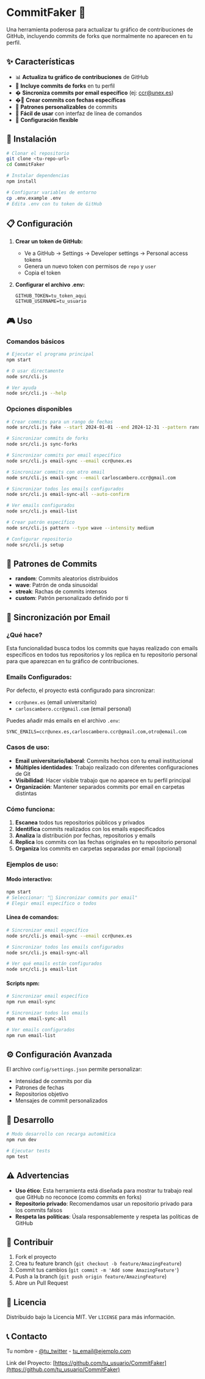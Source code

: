 # CommitFaker 🎯

Una herramienta poderosa para actualizar tu gráfico de contribuciones de GitHub, incluyendo commits de forks que normalmente no aparecen en tu perfil.

## ✨ Características

- 📊 **Actualiza tu gráfico de contribuciones** de GitHub
- 🔄 **Incluye commits de forks** en tu perfil
- � **Sincroniza commits por email específico** (ej: ccr@unex.es)
- �📅 **Crear commits con fechas específicas**
- 🎨 **Patrones personalizables** de commits
- 🚀 **Fácil de usar** con interfaz de línea de comandos
- 🔧 **Configuración flexible**

## 🚀 Instalación

```bash
# Clonar el repositorio
git clone <tu-repo-url>
cd CommitFaker

# Instalar dependencias
npm install

# Configurar variables de entorno
cp .env.example .env
# Edita .env con tu token de GitHub
```

## 📋 Configuración

1. **Crear un token de GitHub:**
   - Ve a GitHub → Settings → Developer settings → Personal access tokens
   - Genera un nuevo token con permisos de `repo` y `user`
   - Copia el token

2. **Configurar el archivo .env:**
   ```env
   GITHUB_TOKEN=tu_token_aqui
   GITHUB_USERNAME=tu_usuario
   ```

## 🎮 Uso

### Comandos básicos

```bash
# Ejecutar el programa principal
npm start

# O usar directamente
node src/cli.js

# Ver ayuda
node src/cli.js --help
```

### Opciones disponibles

```bash
# Crear commits para un rango de fechas
node src/cli.js fake --start 2024-01-01 --end 2024-12-31 --pattern random

# Sincronizar commits de forks
node src/cli.js sync-forks

# Sincronizar commits por email específico
node src/cli.js email-sync --email ccr@unex.es

# Sincronizar commits con otro email
node src/cli.js email-sync --email carloscambero.ccr@gmail.com

# Sincronizar todos los emails configurados
node src/cli.js email-sync-all --auto-confirm

# Ver emails configurados
node src/cli.js email-list

# Crear patrón específico
node src/cli.js pattern --type wave --intensity medium

# Configurar repositorio
node src/cli.js setup
```

## 🎨 Patrones de Commits

- **random**: Commits aleatorios distribuidos
- **wave**: Patrón de onda sinusoidal
- **streak**: Rachas de commits intensos
- **custom**: Patrón personalizado definido por ti

## 📧 Sincronización por Email

### ¿Qué hace?
Esta funcionalidad busca todos los commits que hayas realizado con emails específicos en todos tus repositorios y los replica en tu repositorio personal para que aparezcan en tu gráfico de contribuciones.

### Emails Configurados:
Por defecto, el proyecto está configurado para sincronizar:
- `ccr@unex.es` (email universitario)
- `carloscambero.ccr@gmail.com` (email personal)

Puedes añadir más emails en el archivo `.env`:
```env
SYNC_EMAILS=ccr@unex.es,carloscambero.ccr@gmail.com,otro@email.com
```

### Casos de uso:
- **Email universitario/laboral**: Commits hechos con tu email institucional
- **Múltiples identidades**: Trabajo realizado con diferentes configuraciones de Git
- **Visibilidad**: Hacer visible trabajo que no aparece en tu perfil principal
- **Organización**: Mantener separados commits por email en carpetas distintas

### Cómo funciona:
1. **Escanea** todos tus repositorios públicos y privados
2. **Identifica** commits realizados con los emails especificados
3. **Analiza** la distribución por fechas, repositorios y emails
4. **Replica** los commits con las fechas originales en tu repositorio personal
5. **Organiza** los commits en carpetas separadas por email (opcional)

### Ejemplos de uso:

#### Modo interactivo:
```bash
npm start
# Seleccionar: "📧 Sincronizar commits por email"
# Elegir email específico o todos
```

#### Línea de comandos:
```bash
# Sincronizar email específico
node src/cli.js email-sync --email ccr@unex.es

# Sincronizar todos los emails configurados
node src/cli.js email-sync-all

# Ver qué emails están configurados
node src/cli.js email-list
```

#### Scripts npm:
```bash
# Sincronizar email específico
npm run email-sync

# Sincronizar todos los emails
npm run email-sync-all

# Ver emails configurados
npm run email-list
```

## ⚙️ Configuración Avanzada

El archivo `config/settings.json` permite personalizar:

- Intensidad de commits por día
- Patrones de fechas
- Repositorios objetivo
- Mensajes de commit personalizados

## 🔧 Desarrollo

```bash
# Modo desarrollo con recarga automática
npm run dev

# Ejecutar tests
npm test
```

## ⚠️ Advertencias

- **Uso ético**: Esta herramienta está diseñada para mostrar tu trabajo real que GitHub no reconoce (como commits en forks)
- **Repositorio privado**: Recomendamos usar un repositorio privado para los commits falsos
- **Respeta las políticas**: Úsala responsablemente y respeta las políticas de GitHub

## 🤝 Contribuir

1. Fork el proyecto
2. Crea tu feature branch (`git checkout -b feature/AmazingFeature`)
3. Commit tus cambios (`git commit -m 'Add some AmazingFeature'`)
4. Push a la branch (`git push origin feature/AmazingFeature`)
5. Abre un Pull Request

## 📄 Licencia

Distribuido bajo la Licencia MIT. Ver `LICENSE` para más información.

## 📞 Contacto

Tu nombre - [@tu_twitter](https://twitter.com/tu_twitter) - tu_email@ejemplo.com

Link del Proyecto: [https://github.com/tu_usuario/CommitFaker](https://github.com/tu_usuario/CommitFaker)

